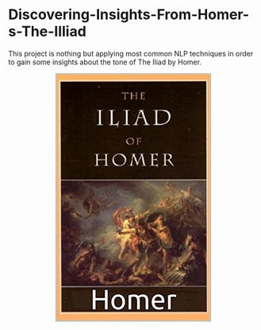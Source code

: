 # Discovering-Insights-From-Homer-s-The-Illiad
This project is nothing but applying most common NLP techniques in order to gain some insights about the tone of The Iliad by Homer.



<center><img src="The-Iliad.jpg" alt="Logo" class="centerImage"></center>
